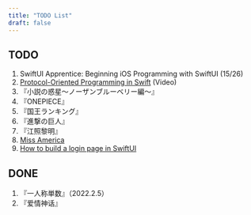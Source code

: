 ```yaml
---
title: "TODO List"
draft: false
---
```


## TODO
1. SwiftUI Apprentice: Beginning iOS Programming with SwiftUI (15/26)
2. [Protocol-Oriented Programming in Swift](https://developer.apple.com/videos/play/wwdc2015/408/) (Video)
3. 『小説の惑星〜ノーザンブルーベリー編～』
4. 『ONEPIECE』
5. 『国王ランキング』
6. 『進撃の巨人』
7. 『江照黎明』
8. [Miss America](https://m.douban.com/movie/subject/34907421)
9. [How to build a login page in SwiftUI](https://blckbirds.com/post/login-page-in-swiftui-1/)


## DONE
1. 『一人称単数』（2022.2.5）
2. 『爱情神话』
